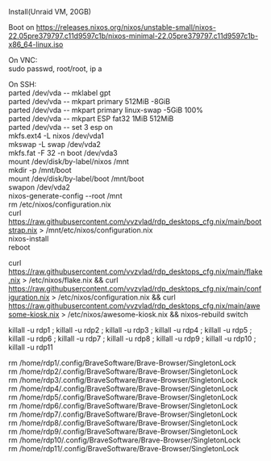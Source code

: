 Install(Unraid VM, 20GB)  
  
Boot on https://releases.nixos.org/nixos/unstable-small/nixos-22.05pre379797.c11d9597c1b/nixos-minimal-22.05pre379797.c11d9597c1b-x86_64-linux.iso  
  
On VNC:  
sudo passwd, root/root, ip a  
  
On SSH:  
parted /dev/vda -- mklabel gpt  
parted /dev/vda -- mkpart primary 512MiB -8GiB  
parted /dev/vda -- mkpart primary linux-swap -5GiB 100%  
parted /dev/vda -- mkpart ESP fat32 1MiB 512MiB  
parted /dev/vda -- set 3 esp on  
mkfs.ext4 -L nixos /dev/vda1  
mkswap -L swap /dev/vda2  
mkfs.fat -F 32 -n boot /dev/vda3  
mount /dev/disk/by-label/nixos /mnt  
mkdir -p /mnt/boot  
mount /dev/disk/by-label/boot /mnt/boot  
swapon /dev/vda2  
nixos-generate-config --root /mnt  
rm /etc/nixos/configuration.nix  
curl https://raw.githubusercontent.com/vvzvlad/rdp_desktops_cfg.nix/main/bootstrap.nix > /mnt/etc/nixos/configuration.nix  
nixos-install  
reboot  
  
curl https://raw.githubusercontent.com/vvzvlad/rdp_desktops_cfg.nix/main/flake.nix > /etc/nixos/flake.nix  && curl https://raw.githubusercontent.com/vvzvlad/rdp_desktops_cfg.nix/main/configuration.nix > /etc/nixos/configuration.nix  && curl https://raw.githubusercontent.com/vvzvlad/rdp_desktops_cfg.nix/main/awesome-kiosk.nix > /etc/nixos/awesome-kiosk.nix  && nixos-rebuild switch  


killall -u rdp1 ; killall -u rdp2 ; killall -u rdp3 ; killall -u rdp4 ; killall -u rdp5 ; killall -u rdp6 ; killall -u rdp7 ; killall -u rdp8 ; killall -u rdp9 ; killall -u rdp10 ; killall -u rdp11  


rm /home/rdp1/.config/BraveSoftware/Brave-Browser/SingletonLock  
rm /home/rdp2/.config/BraveSoftware/Brave-Browser/SingletonLock  
rm /home/rdp3/.config/BraveSoftware/Brave-Browser/SingletonLock  
rm /home/rdp4/.config/BraveSoftware/Brave-Browser/SingletonLock  
rm /home/rdp5/.config/BraveSoftware/Brave-Browser/SingletonLock  
rm /home/rdp6/.config/BraveSoftware/Brave-Browser/SingletonLock  
rm /home/rdp7/.config/BraveSoftware/Brave-Browser/SingletonLock  
rm /home/rdp8/.config/BraveSoftware/Brave-Browser/SingletonLock  
rm /home/rdp9/.config/BraveSoftware/Brave-Browser/SingletonLock  
rm /home/rdp10/.config/BraveSoftware/Brave-Browser/SingletonLock  
rm /home/rdp11/.config/BraveSoftware/Brave-Browser/SingletonLock  

